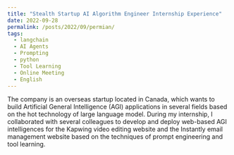 ```yaml
---
title: "Stealth Startup AI Algorithm Engineer Internship Experience"
date: 2022-09-28
permalink: /posts/2022/09/permian/
tags:
  - langchain
  - AI Agents
  - Prompting
  - python
  - Tool Learning
  - Online Meeting
  - English
---
```


The company is an overseas startup located in Canada, which wants to build Artificial General Intelligence (AGI) applications in several fields based on the hot technology of large language model. During my internship, I collaborated with several colleagues to develop and deploy web-based AGI intelligences for the Kapwing video editing website and the Instantly email management website based on the techniques of prompt engineering and tool learning.
